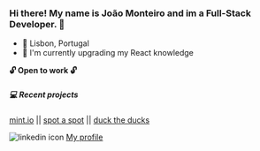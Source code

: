 ### Hi there! My name is João Monteiro and im a Full-Stack Developer. 👋

- 📍 Lisbon, Portugal
- 🌱 I'm currently upgrading my React knowledge

**🔓 Open to work 🔓**

##### 💻 Recent projects

[mint.io](https://mint-io.netlify.app/) ||
[spot a spot](https://spot-a-spot.herokuapp.com/) ||
[duck the ducks](https://duck-the-ducks.netlify.app/)




![linkedin icon](https://cdn-icons-png.flaticon.com/512/174/174857.png) [My profile](https://www.linkedin.com/in/joamonteiro/)

<!--
**joamonteiro/joamonteiro** is a ✨ _special_ ✨ repository because its `README.md` (this file) appears on your GitHub profile.

Here are some ideas to get you started:

- 
-->
